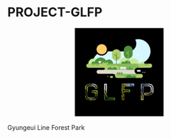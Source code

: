 # PROJECT-GLFP
<p align="center">
    <img width="200px;" src="./images/logo.png"/>
</p>
Gyungeui Line Forest Park 
